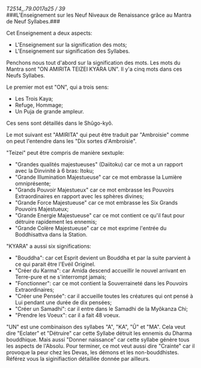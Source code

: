 *T2514_.79.0017a25 / 39*   
###L'Enseignement sur les Neuf Niveaux de Renaissance grâce au Mantra de Neuf Syllabes.###

Cet Enseignement a deux aspects:   
* L'Enseignement sur la signification des mots;   
* L'Enseignement sur signification des Syllabes.  

Penchons nous tout d'abord sur la signification des mots. Les mots du Mantra sont "ON AMIRITA TEIZEI KYARA UN". Il y'a cinq mots dans ces Neufs Syllabes.

Le premier mot est "ON", qui a trois sens:
* Les Trois Kaya;
* Refuge, Hommage;
* Un Puja de grande ampleur.   

Ces sens sont détaillés dans le Shûgo-kyô.

Le mot suivant est "AMIRITA" qui peut être traduit par "Ambroisie" comme on peut l'entendre dans les "Dix sortes d'Ambroisie".   

"Teizei" peut être compris de manière sextuple:   
* "Grandes qualités majestueuses" (Daiitoku) car ce mot a un rapport avec la Dinvinité à 6 bras: Itoku;   
* "Grande Illumination Majestueuse" car ce mot embrasse la Lumière omniprésente;   
* "Grands Pouvoir Majestueux" car ce mot embrasse les Pouvoirs Extraordinaires en rapport avec les sphères divines;   
* "Grande Force Majestueuse" car ce mot embrasse les Six Grands Pouvoirs Majestueux;   
* "Grande Energie Majestueuse" car ce mot contient ce qu'il faut pour détruire rapidement les ennemis;   
* "Grande Colère Majestueuse" car ce mot exprime l'entrée du Boddhisattva dans la Station.   

"KYARA" a aussi six significations:   
* "Bouddha": car cet Esprit devient un Bouddha et par la suite parvient à ce qui parait être l'Evéil Originel.   
* "Créer du Karma": car Amida descend accueillir le nouvel arrivant en Terre-pure et ne s'interrompt jamais;   
* "Fonctionner": car ce mot contient la Souverraineté dans les Pouvoirs Extraordinaires;   
* "Créer une Pensée": car il accueille toutes les créatures qui ont pensé à Lui pendant une durée de dix pensées;   
* "Créer un Samadhi": car il entre dans le Samadhi de la Myôkanza Chi;   
* "Prendre les Voeux": car il a fait 48 voeux.   

"UN" est une combinaison des syllabes "A", "KA", "Û" et "MA". Cela veut dire "Eclater" et "Détruire" car cette Syllabe détruit les ennemis du Dharma bouddhique. Mais aussi "Donner naissance" car cette syllabe génère tous les aspects de l'Absolu. Pour terminer, ce mot veut aussi dire "Crainte" car il provoque la peur chez les Devas, les démons et les non-bouddhistes. Référez vous la siginifiaction détaillée donnée par ailleurs.
